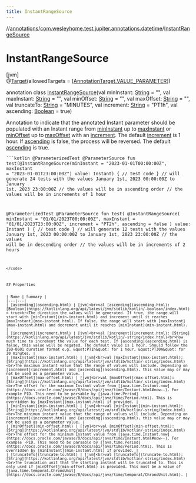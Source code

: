 ```yaml
---
title: InstantRangeSource
---
```

//[annotations](../../../index.html)/[com.wesleyhome.test.jupiter.annotations.datetime](../index.html)/[InstantRangeSource](index.html)



# InstantRangeSource



[jvm]\
@[Target](https://kotlinlang.org/api/latest/jvm/stdlib/kotlin.annotation/-target/index.html)(allowedTargets = [[AnnotationTarget.VALUE_PARAMETER](https://kotlinlang.org/api/latest/jvm/stdlib/kotlin.annotation/-annotation-target/-v-a-l-u-e_-p-a-r-a-m-e-t-e-r/index.html)])



annotation class [InstantRangeSource](index.html)(val minInstant: [String](https://kotlinlang.org/api/latest/jvm/stdlib/kotlin/-string/index.html) = &quot;&quot;, val maxInstant: [String](https://kotlinlang.org/api/latest/jvm/stdlib/kotlin/-string/index.html) = &quot;&quot;, val minOffset: [String](https://kotlinlang.org/api/latest/jvm/stdlib/kotlin/-string/index.html) = &quot;&quot;, val maxOffset: [String](https://kotlinlang.org/api/latest/jvm/stdlib/kotlin/-string/index.html) = &quot;&quot;, val truncateTo: [String](https://kotlinlang.org/api/latest/jvm/stdlib/kotlin/-string/index.html) = &quot;MINUTES&quot;, val increment: [String](https://kotlinlang.org/api/latest/jvm/stdlib/kotlin/-string/index.html) = &quot;PT1h&quot;, val ascending: [Boolean](https://kotlinlang.org/api/latest/jvm/stdlib/kotlin/-boolean/index.html) = true)

Annotation to indicate that the annotated Instant parameter should be populated with an Instant range from [minInstant](min-instant.html) up to [maxInstant](max-instant.html) or [minOffset](min-offset.html) up to [maxOffset](max-offset.html) with an [increment](increment.html). The default [increment](increment.html) is 1 hour. If [ascending](ascending.html) is false, the process will be reversed. The default [ascending](ascending.html) is true.

<code>```kotlin
@ParameterizedTest
@ParameterSource
fun test(@InstantRangeSource(minInstant = "2023-01-01T00:00:00Z", maxInstant = "2023-01-01T23:00:00Z") value: Instant) {
// test code
}
// will generate 24 tests with the values January 1st, 2023 00:00:00Z to January 1st, 2023 23:00:00Z
// the values will be in ascending order
// the values will be in increments of 1 hour

@ParameterizedTest
@ParameterSource
fun test(
     @InstantRangeSource(
         minInstant = "01/01/2023T00:00:00Z",
         maxInstant = "01/01/2023T23:00:00Z",
         increment = "PT2h",
         ascending = false
     )
     value: Instant
) {
// test code
}
// will generate 12 tests with the values January 1st, 2023 00:00:00Z to January 1st, 2023 23:00:00Z
// the values will be in descending order
// the values will be in increments of 2 hours
```
</code>



## Properties


| Name | Summary |
|---|---|
| [ascending](ascending.html) | [jvm]<br>val [ascending](ascending.html): [Boolean](https://kotlinlang.org/api/latest/jvm/stdlib/kotlin/-boolean/index.html) = true<br>The direction the values will be generated. If true, the range will start with [minInstant](min-instant.html) and increment until it reaches [maxInstant](max-instant.html). If false, the range will start with [maxInstant](max-instant.html) and decrement until it reaches [minInstant](min-instant.html). |
| [increment](increment.html) | [jvm]<br>val [increment](increment.html): [String](https://kotlinlang.org/api/latest/jvm/stdlib/kotlin/-string/index.html)<br>How much time to increment the value for each test. If [ascending](ascending.html) is false, this value will be negated. The default value is 1 hour. Should follow the ISO-8601 duration format e.g. &quot;PT1h&quot; for 1 hour, &quot;PT30m&quot; for 30 minutes. |
| [maxInstant](max-instant.html) | [jvm]<br>val [maxInstant](max-instant.html): [String](https://kotlinlang.org/api/latest/jvm/stdlib/kotlin/-string/index.html)<br>The maximum instant value that the range of values will include. Depending on [increment](increment.html) and [ascending](ascending.html), this value may or may not be used as a parameter value. |
| [maxOffset](max-offset.html) | [jvm]<br>val [maxOffset](max-offset.html): [String](https://kotlinlang.org/api/latest/jvm/stdlib/kotlin/-string/index.html)<br>The offset for the maximum Instant value from [java.time.Instant.now](https://docs.oracle.com/javase/8/docs/api/java/time/Instant.html#now--). For example P1D. This need to be parsable by [java.time.Period](https://docs.oracle.com/javase/8/docs/api/java/time/Period.html). This is overridden by [maxInstant](max-instant.html) if provided. |
| [minInstant](min-instant.html) | [jvm]<br>val [minInstant](min-instant.html): [String](https://kotlinlang.org/api/latest/jvm/stdlib/kotlin/-string/index.html)<br>The minimum instant value that the range of values will include. Depending on [increment](increment.html) and [ascending](ascending.html), this value may or may not be used as a parameter value. |
| [minOffset](min-offset.html) | [jvm]<br>val [minOffset](min-offset.html): [String](https://kotlinlang.org/api/latest/jvm/stdlib/kotlin/-string/index.html)<br>The offset for the minimum Instant value from [java.time.Instant.now](https://docs.oracle.com/javase/8/docs/api/java/time/Instant.html#now--). For example -P1D. This need to be parsable by [java.time.Period](https://docs.oracle.com/javase/8/docs/api/java/time/Period.html). This is overridden by [minInstant](min-instant.html) if provided. |
| [truncateTo](truncate-to.html) | [jvm]<br>val [truncateTo](truncate-to.html): [String](https://kotlinlang.org/api/latest/jvm/stdlib/kotlin/-string/index.html)<br>The truncation unit that the starting instant will be truncated to. This is only used if [minOffset](min-offset.html) is provided. This must be a value of [java.time.temporal.ChronoUnit](https://docs.oracle.com/javase/8/docs/api/java/time/temporal/ChronoUnit.html). |

